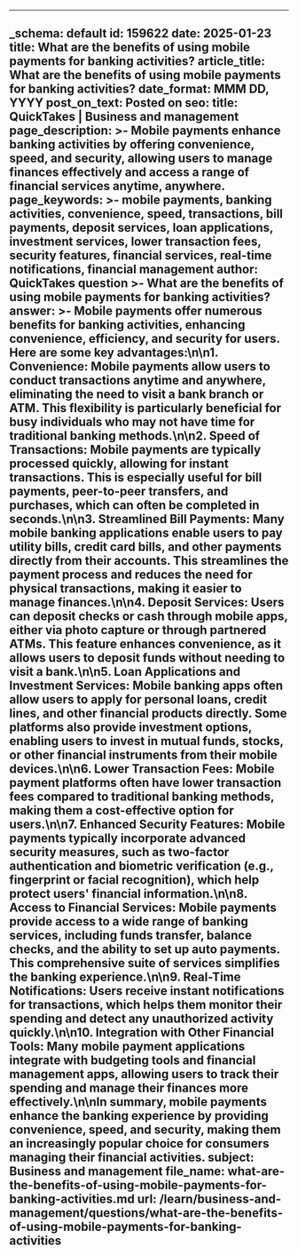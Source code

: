 
---
_schema: default
id: 159622
date: 2025-01-23
title: What are the benefits of using mobile payments for banking activities?
article_title: What are the benefits of using mobile payments for banking activities?
date_format: MMM DD, YYYY
post_on_text: Posted on
seo:
  title: QuickTakes | Business and management
  page_description: >-
    Mobile payments enhance banking activities by offering convenience, speed, and security, allowing users to manage finances effectively and access a range of financial services anytime, anywhere.
  page_keywords: >-
    mobile payments, banking activities, convenience, speed, transactions, bill payments, deposit services, loan applications, investment services, lower transaction fees, security features, financial services, real-time notifications, financial management
author: QuickTakes
question >-
    What are the benefits of using mobile payments for banking activities?
answer: >-
    Mobile payments offer numerous benefits for banking activities, enhancing convenience, efficiency, and security for users. Here are some key advantages:\n\n1. **Convenience**: Mobile payments allow users to conduct transactions anytime and anywhere, eliminating the need to visit a bank branch or ATM. This flexibility is particularly beneficial for busy individuals who may not have time for traditional banking methods.\n\n2. **Speed of Transactions**: Mobile payments are typically processed quickly, allowing for instant transactions. This is especially useful for bill payments, peer-to-peer transfers, and purchases, which can often be completed in seconds.\n\n3. **Streamlined Bill Payments**: Many mobile banking applications enable users to pay utility bills, credit card bills, and other payments directly from their accounts. This streamlines the payment process and reduces the need for physical transactions, making it easier to manage finances.\n\n4. **Deposit Services**: Users can deposit checks or cash through mobile apps, either via photo capture or through partnered ATMs. This feature enhances convenience, as it allows users to deposit funds without needing to visit a bank.\n\n5. **Loan Applications and Investment Services**: Mobile banking apps often allow users to apply for personal loans, credit lines, and other financial products directly. Some platforms also provide investment options, enabling users to invest in mutual funds, stocks, or other financial instruments from their mobile devices.\n\n6. **Lower Transaction Fees**: Mobile payment platforms often have lower transaction fees compared to traditional banking methods, making them a cost-effective option for users.\n\n7. **Enhanced Security Features**: Mobile payments typically incorporate advanced security measures, such as two-factor authentication and biometric verification (e.g., fingerprint or facial recognition), which help protect users' financial information.\n\n8. **Access to Financial Services**: Mobile payments provide access to a wide range of banking services, including funds transfer, balance checks, and the ability to set up auto payments. This comprehensive suite of services simplifies the banking experience.\n\n9. **Real-Time Notifications**: Users receive instant notifications for transactions, which helps them monitor their spending and detect any unauthorized activity quickly.\n\n10. **Integration with Other Financial Tools**: Many mobile payment applications integrate with budgeting tools and financial management apps, allowing users to track their spending and manage their finances more effectively.\n\nIn summary, mobile payments enhance the banking experience by providing convenience, speed, and security, making them an increasingly popular choice for consumers managing their financial activities.
subject: Business and management
file_name: what-are-the-benefits-of-using-mobile-payments-for-banking-activities.md
url: /learn/business-and-management/questions/what-are-the-benefits-of-using-mobile-payments-for-banking-activities
---

&nbsp;